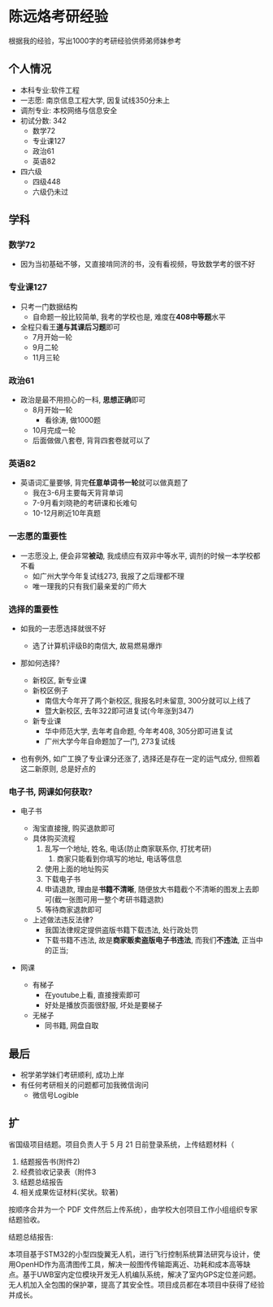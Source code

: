 # 陈远烙考研经验

根据我的经验，写出1000字的考研经验供师弟师妹参考

## 个人情况

- 本科专业:软件工程
- 一志愿: 南京信息工程大学, 因复试线350分未上
- 调剂专业: 本校网络与信息安全
- 初试分数: 342
  - 数学72
  - 专业课127
  - 政治61
  - 英语82
- 四六级
  - 四级448
  - 六级仍未过

## 学科

### 数学72

- 因为当初基础不够，又直接啃同济的书，没有看视频，导致数学考的很不好

### 专业课127

- 只考一门数据结构
  - 自命题一般比较简单, 我考的学校也是, 难度在**408中等题**水平
- 全程只看王**道与其课后习题**即可
  - 7月开始一轮
  - 9月二轮
  - 11月三轮

### 政治61

- 政治是最不用担心的一科, **思想正确**即可
  - 8月开始一轮
    - 看徐涛, 做1000题
  - 10月完成一轮
  - 后面做做八套卷, 背背四套卷就可以了

### 英语82

- 英语词汇量要够, 背完**任意单词书一轮**就可以做真题了
  - 我在3-6月主要每天背背单词
  - 7-9月看刘晓艳的考研课和长难句
  - 10-12月刷近10年真题

### 一志愿的重要性

- 一志愿没上, 便会非常**被动**, 我成绩应有双非中等水平, 调剂的时候一本学校都不看
  - 如广州大学今年复试线273, 我报了之后理都不理
  - 唯一理我的只有我们最亲爱的广师大

### 选择的重要性

- 如我的一志愿选择就很不好
  - 选了计算机评级B的南信大, 故易燃易爆炸

- 那如何选择?
  - 新校区, 新专业课
  - 新校区例子
    - 南信大今年开了两个新校区, 我报名时未留意, 300分就可以上线了
    - 暨大新校区, 去年322即可进复试(今年涨到347)
  - 新专业课
    - 华中师范大学, 去年考自命题, 今年考408, 305分即可进复试
    - 广州大学今年自命题加了一门, 273复试线
- 也有例外, 如广工换了专业课分还涨了, 选择还是存在一定的运气成分, 但照着这二新原则, 总是好点的

### 电子书, 网课如何获取?

- 电子书
  - 淘宝直接搜, 购买退款即可
  - 具体购买流程
    1. 乱写一个地址, 姓名, 电话(防止商家联系你, 打扰考研)
       1. 商家只能看到你填写的地址, 电话等信息
    2. 使用上面的地址购买
    3. 下载电子书
    4. 申请退款, 理由是**书籍不清晰**, 随便放大书籍截个不清晰的图发上去即可(截一张图可用一整个考研书籍退款)
    5. 等待商家退款即可
  - 上述做法违反法律?
    - 我国法律规定提供盗版书籍下载违法, 处行政处罚
    - 下载书籍不违法, 故是**商家贩卖盗版电子书违法**, 而我们**不违法**, 正当中的正当;

- 网课
  - 有梯子
    - 在youtube上看, 直接搜索即可
    - 好处是播放页面很舒服, 坏处是要梯子
  - 无梯子
    - 同书籍, 网盘自取

## 最后

- 祝学弟学妹们考研顺利, 成功上岸
- 有任何考研相关的问题都可加我微信询问
  - 微信号Logible

## 扩

省国级项目结题。项目负责人于 5 月 21 日前登录系统，上传结题材料（

1. 结题报告书(附件2)
2. 经费验收记录表（附件3
3. 结题总结报告
4. 相关成果佐证材料(奖状。软著)

按顺序合并为一个 PDF 文件然后上传系统），由学校大创项目工作小组组织专家结题验收。

结题总结报告:

本项目基于STM32的小型四旋翼无人机，进行飞行控制系统算法研究与设计，使用OpenHD作为高清图传工具，解决一般图传传输距离近、功耗和成本高等缺点。基于UWB室内定位模块开发无人机编队系统，解决了室内GPS定位差问题。
无人机加入全包围的保护罩，提高了其安全性。项目成员都在本项目中获得了经验并成长。
